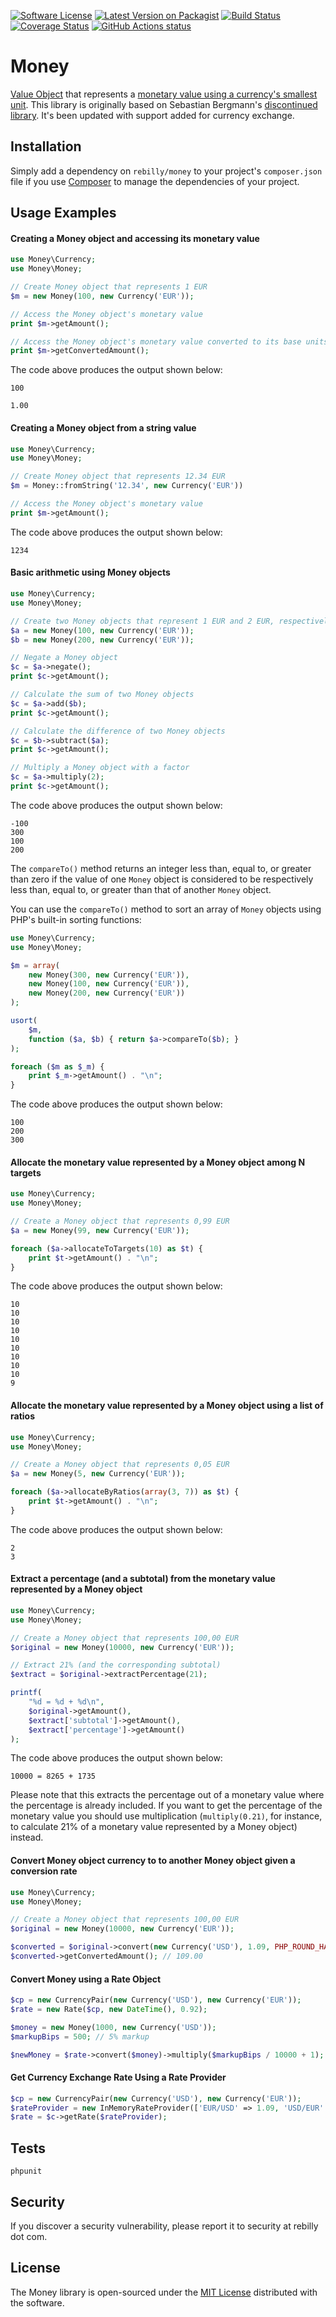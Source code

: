 [![Software License][ico-license]][link-license]
[![Latest Version on Packagist][ico-version]][link-packagist]
[![Build Status][ico-travis]][link-travis]
[![Coverage Status][ico-coveralls]][link-coveralls]
[![GitHub Actions status][ico-github-actions]][link-github]

# Money

[Value Object](http://martinfowler.com/bliki/ValueObject.html) that represents a [monetary value using a currency's smallest unit](http://martinfowler.com/eaaCatalog/money.html).  This library is originally based on Sebastian Bergmann's [discontinued library](https://github.com/sebastianbergmann/money).  It's been updated with support added for currency exchange.

## Installation

Simply add a dependency on `rebilly/money` to your project's `composer.json` file if you use [Composer](https://getcomposer.org/) to manage the dependencies of your project.

## Usage Examples

#### Creating a Money object and accessing its monetary value

```php
use Money\Currency;
use Money\Money;

// Create Money object that represents 1 EUR
$m = new Money(100, new Currency('EUR'));

// Access the Money object's monetary value
print $m->getAmount();

// Access the Money object's monetary value converted to its base units
print $m->getConvertedAmount();
```

The code above produces the output shown below:

    100
    
    1.00

#### Creating a Money object from a string value

```php
use Money\Currency;
use Money\Money;

// Create Money object that represents 12.34 EUR
$m = Money::fromString('12.34', new Currency('EUR'))

// Access the Money object's monetary value
print $m->getAmount();
```

The code above produces the output shown below:

    1234


#### Basic arithmetic using Money objects

```php
use Money\Currency;
use Money\Money;

// Create two Money objects that represent 1 EUR and 2 EUR, respectively
$a = new Money(100, new Currency('EUR'));
$b = new Money(200, new Currency('EUR'));

// Negate a Money object
$c = $a->negate();
print $c->getAmount();

// Calculate the sum of two Money objects
$c = $a->add($b);
print $c->getAmount();

// Calculate the difference of two Money objects
$c = $b->subtract($a);
print $c->getAmount();

// Multiply a Money object with a factor
$c = $a->multiply(2);
print $c->getAmount();
```

The code above produces the output shown below:

    -100
    300
    100
    200


The `compareTo()` method returns an integer less than, equal to, or greater than
zero if the value of one `Money` object is considered to be respectively less
than, equal to, or greater than that of another `Money` object.

You can use the `compareTo()` method to sort an array of `Money` objects using
PHP's built-in sorting functions:

```php
use Money\Currency;
use Money\Money;

$m = array(
    new Money(300, new Currency('EUR')),
    new Money(100, new Currency('EUR')),
    new Money(200, new Currency('EUR'))
);

usort(
    $m,
    function ($a, $b) { return $a->compareTo($b); }
);

foreach ($m as $_m) {
    print $_m->getAmount() . "\n";
}
```

The code above produces the output shown below:

    100
    200
    300

#### Allocate the monetary value represented by a Money object among N targets

```php
use Money\Currency;
use Money\Money;

// Create a Money object that represents 0,99 EUR
$a = new Money(99, new Currency('EUR'));

foreach ($a->allocateToTargets(10) as $t) {
    print $t->getAmount() . "\n";
}
```

The code above produces the output shown below:

    10
    10
    10
    10
    10
    10
    10
    10
    10
    9

#### Allocate the monetary value represented by a Money object using a list of ratios

```php
use Money\Currency;
use Money\Money;

// Create a Money object that represents 0,05 EUR
$a = new Money(5, new Currency('EUR'));

foreach ($a->allocateByRatios(array(3, 7)) as $t) {
    print $t->getAmount() . "\n";
}
```

The code above produces the output shown below:

    2
    3

#### Extract a percentage (and a subtotal) from the monetary value represented by a Money object

```php
use Money\Currency;
use Money\Money;

// Create a Money object that represents 100,00 EUR
$original = new Money(10000, new Currency('EUR'));

// Extract 21% (and the corresponding subtotal)
$extract = $original->extractPercentage(21);

printf(
    "%d = %d + %d\n",
    $original->getAmount(),
    $extract['subtotal']->getAmount(),
    $extract['percentage']->getAmount()
);
```

The code above produces the output shown below:

    10000 = 8265 + 1735

Please note that this extracts the percentage out of a monetary value where the
percentage is already included. If you want to get the percentage of the
monetary value you should use multiplication (`multiply(0.21)`, for instance,
to calculate 21% of a monetary value represented by a Money object) instead.

#### Convert Money object currency to to another Money object given a conversion rate 

```php
use Money\Currency;
use Money\Money;

// Create a Money object that represents 100,00 EUR
$original = new Money(10000, new Currency('EUR'));

$converted = $original->convert(new Currency('USD'), 1.09, PHP_ROUND_HALF_UP);
$converted->getConvertedAmount(); // 109.00
```

#### Convert Money using a Rate Object

```php
$cp = new CurrencyPair(new Currency('USD'), new Currency('EUR'));
$rate = new Rate($cp, new DateTime(), 0.92);

$money = new Money(1000, new Currency('USD'));
$markupBips = 500; // 5% markup

$newMoney = $rate->convert($money)->multiply($markupBips / 10000 + 1);
```

#### Get Currency Exchange Rate Using a Rate Provider

```php
$cp = new CurrencyPair(new Currency('USD'), new Currency('EUR'));
$rateProvider = new InMemoryRateProvider(['EUR/USD' => 1.09, 'USD/EUR' => 0.9172], new DateTime());
$rate = $c->getRate($rateProvider);
```

## Tests

```
phpunit
```

## Security

If you discover a security vulnerability, please report it to security at rebilly dot com.

## License

The Money library is open-sourced under the [MIT License](./LICENSE) distributed with the software. 


[ico-github-actions]: https://github.com/Rebilly/money/workflows/Tests/badge.svg
[ico-version]: https://img.shields.io/packagist/v/Rebilly/money.svg?style=flat-square
[ico-license]: https://img.shields.io/badge/License-MIT-blue.svg?style=flat-square
[ico-travis]: https://img.shields.io/travis/Rebilly/money/master.svg?style=flat-square
[ico-coveralls]: https://img.shields.io/coveralls/github/Rebilly/money.svg?style=flat-square

[link-github]: https://github.com/Rebilly/money
[link-packagist]: https://packagist.org/packages/Rebilly/money
[link-license]: LICENSE
[link-travis]: https://travis-ci.org/Rebilly/money
[link-coveralls]: https://coveralls.io/github/Rebilly/money?branch=master
